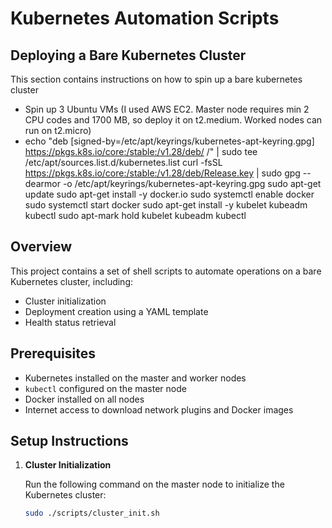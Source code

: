 # Kubernetes Automation Scripts

## Deploying a Bare Kubernetes Cluster

This section contains instructions on how to spin up a bare kubernetes cluster

- Spin up 3 Ubuntu VMs (I used AWS EC2. Master node requires min 2 CPU codes and 1700 MB, so deploy it on t2.medium. Worked nodes can run on t2.micro)
- echo "deb [signed-by=/etc/apt/keyrings/kubernetes-apt-keyring.gpg] https://pkgs.k8s.io/core:/stable:/v1.28/deb/ /" | sudo tee /etc/apt/sources.list.d/kubernetes.list
curl -fsSL https://pkgs.k8s.io/core:/stable:/v1.28/deb/Release.key | sudo gpg --dearmor -o /etc/apt/keyrings/kubernetes-apt-keyring.gpg
sudo apt-get update
sudo apt-get install -y docker.io
sudo systemctl enable docker
sudo systemctl start docker
sudo apt-get install -y kubelet kubeadm kubectl
sudo apt-mark hold kubelet kubeadm kubectl


## Overview

This project contains a set of shell scripts to automate operations on a bare Kubernetes cluster, including:
- Cluster initialization
- Deployment creation using a YAML template
- Health status retrieval

## Prerequisites

- Kubernetes installed on the master and worker nodes
- `kubectl` configured on the master node
- Docker installed on all nodes
- Internet access to download network plugins and Docker images

## Setup Instructions

1. **Cluster Initialization**

   Run the following command on the master node to initialize the Kubernetes cluster:

   ```bash
   sudo ./scripts/cluster_init.sh
